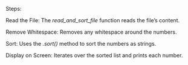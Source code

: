 Steps:

Read the File: The _read_and_sort_file_ function reads the file’s content.

Remove Whitespace: Removes any whitespace around the numbers.

Sort: Uses the _.sort()_ method to sort the numbers as strings.

Display on Screen: Iterates over the sorted list and prints each number.
